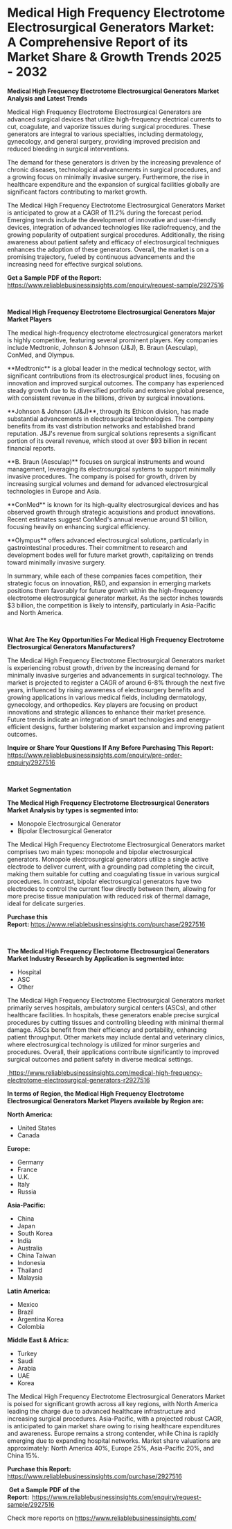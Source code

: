 <p><h1>Medical High Frequency Electrotome Electrosurgical Generators Market: A Comprehensive Report of its Market Share & Growth Trends 2025 - 2032</h1></p><p><strong>Medical High Frequency Electrotome Electrosurgical Generators Market Analysis and Latest Trends</strong></p>
<p><p>Medical High Frequency Electrotome Electrosurgical Generators are advanced surgical devices that utilize high-frequency electrical currents to cut, coagulate, and vaporize tissues during surgical procedures. These generators are integral to various specialties, including dermatology, gynecology, and general surgery, providing improved precision and reduced bleeding in surgical interventions.</p><p>The demand for these generators is driven by the increasing prevalence of chronic diseases, technological advancements in surgical procedures, and a growing focus on minimally invasive surgery. Furthermore, the rise in healthcare expenditure and the expansion of surgical facilities globally are significant factors contributing to market growth.</p><p>The Medical High Frequency Electrotome Electrosurgical Generators Market is anticipated to grow at a CAGR of 11.2% during the forecast period. Emerging trends include the development of innovative and user-friendly devices, integration of advanced technologies like radiofrequency, and the growing popularity of outpatient surgical procedures. Additionally, the rising awareness about patient safety and efficacy of electrosurgical techniques enhances the adoption of these generators. Overall, the market is on a promising trajectory, fueled by continuous advancements and the increasing need for effective surgical solutions.</p></p>
<p><strong>Get a Sample PDF of the Report:&nbsp;</strong> <a href="https://www.reliablebusinessinsights.com/enquiry/request-sample/2927516?utm_campaign=2289&utm_medium=2&utm_source=Github&utm_content=ia&utm_term=12032025&utm_id=medical-high-frequency-electrotome-electrosurgical-generators">https://www.reliablebusinessinsights.com/enquiry/request-sample/2927516</a></p>
<p>&nbsp;</p>
<p><strong>Medical High Frequency Electrotome Electrosurgical Generators Major Market Players</strong></p>
<p><p>The medical high-frequency electrotome electrosurgical generators market is highly competitive, featuring several prominent players. Key companies include Medtronic, Johnson & Johnson (J&J), B. Braun (Aesculap), ConMed, and Olympus.</p><p>**Medtronic** is a global leader in the medical technology sector, with significant contributions from its electrosurgical product lines, focusing on innovation and improved surgical outcomes. The company has experienced steady growth due to its diversified portfolio and extensive global presence, with consistent revenue in the billions, driven by surgical innovations.</p><p>**Johnson & Johnson (J&J)**, through its Ethicon division, has made substantial advancements in electrosurgical technologies. The company benefits from its vast distribution networks and established brand reputation. J&J's revenue from surgical solutions represents a significant portion of its overall revenue, which stood at over $93 billion in recent financial reports.</p><p>**B. Braun (Aesculap)** focuses on surgical instruments and wound management, leveraging its electrosurgical systems to support minimally invasive procedures. The company is poised for growth, driven by increasing surgical volumes and demand for advanced electrosurgical technologies in Europe and Asia.</p><p>**ConMed** is known for its high-quality electrosurgical devices and has observed growth through strategic acquisitions and product innovations. Recent estimates suggest ConMed's annual revenue around $1 billion, focusing heavily on enhancing surgical efficiency.</p><p>**Olympus** offers advanced electrosurgical solutions, particularly in gastrointestinal procedures. Their commitment to research and development bodes well for future market growth, capitalizing on trends toward minimally invasive surgery.</p><p>In summary, while each of these companies faces competition, their strategic focus on innovation, R&D, and expansion in emerging markets positions them favorably for future growth within the high-frequency electrotome electrosurgical generator market. As the sector inches towards $3 billion, the competition is likely to intensify, particularly in Asia-Pacific and North America.</p></p>
<p>&nbsp;</p>
<p><strong>What Are The Key Opportunities For Medical High Frequency Electrotome Electrosurgical Generators Manufacturers?</strong></p>
<p><p>The Medical High Frequency Electrotome Electrosurgical Generators market is experiencing robust growth, driven by the increasing demand for minimally invasive surgeries and advancements in surgical technology. The market is projected to register a CAGR of around 6-8% through the next five years, influenced by rising awareness of electrosurgery benefits and growing applications in various medical fields, including dermatology, gynecology, and orthopedics. Key players are focusing on product innovations and strategic alliances to enhance their market presence. Future trends indicate an integration of smart technologies and energy-efficient designs, further bolstering market expansion and improving patient outcomes.</p></p>
<p><strong>Inquire or Share Your Questions If Any Before Purchasing This Report:</strong> <a href="https://www.reliablebusinessinsights.com/enquiry/pre-order-enquiry/2927516?utm_campaign=2289&utm_medium=2&utm_source=Github&utm_content=ia&utm_term=12032025&utm_id=medical-high-frequency-electrotome-electrosurgical-generators">https://www.reliablebusinessinsights.com/enquiry/pre-order-enquiry/2927516</a></p>
<p>&nbsp;</p>
<p><strong>Market Segmentation</strong></p>
<p><strong>The Medical High Frequency Electrotome Electrosurgical Generators Market Analysis by types is segmented into:</strong></p>
<p><ul><li>Monopole Electrosurgical Generator</li><li>Bipolar Electrosurgical Generator</li></ul></p>
<p><p>The Medical High Frequency Electrotome Electrosurgical Generators market comprises two main types: monopole and bipolar electrosurgical generators. Monopole electrosurgical generators utilize a single active electrode to deliver current, with a grounding pad completing the circuit, making them suitable for cutting and coagulating tissue in various surgical procedures. In contrast, bipolar electrosurgical generators have two electrodes to control the current flow directly between them, allowing for more precise tissue manipulation with reduced risk of thermal damage, ideal for delicate surgeries.</p></p>
<p><strong>Purchase this Report:&nbsp;</strong><a href="https://www.reliablebusinessinsights.com/purchase/2927516?utm_campaign=2289&utm_medium=2&utm_source=Github&utm_content=ia&utm_term=12032025&utm_id=medical-high-frequency-electrotome-electrosurgical-generators">https://www.reliablebusinessinsights.com/purchase/2927516</a></p>
<p>&nbsp;</p>
<p><strong>The Medical High Frequency Electrotome Electrosurgical Generators Market Industry Research by Application is segmented into:</strong></p>
<p><ul><li>Hospital</li><li>ASC</li><li>Other</li></ul></p>
<p><p>The Medical High Frequency Electrotome Electrosurgical Generators market primarily serves hospitals, ambulatory surgical centers (ASCs), and other healthcare facilities. In hospitals, these generators enable precise surgical procedures by cutting tissues and controlling bleeding with minimal thermal damage. ASCs benefit from their efficiency and portability, enhancing patient throughput. Other markets may include dental and veterinary clinics, where electrosurgical technology is utilized for minor surgeries and procedures. Overall, their applications contribute significantly to improved surgical outcomes and patient safety in diverse medical settings.</p></p>
<p><a href="https://www.reliablebusinessinsights.com/medical-high-frequency-electrotome-electrosurgical-generators-r2927516?utm_campaign=2289&utm_medium=2&utm_source=Github&utm_content=ia&utm_term=12032025&utm_id=medical-high-frequency-electrotome-electrosurgical-generators">&nbsp;https://www.reliablebusinessinsights.com/medical-high-frequency-electrotome-electrosurgical-generators-r2927516</a></p>
<p><strong>In terms of Region, the Medical High Frequency Electrotome Electrosurgical Generators Market Players available by Region are:</strong></p>
<p>
    <p> <strong> North America: </strong>
        <ul>
            <li>United States</li>
            <li>Canada</li>
        </ul>
        </p> 
    <p> <strong> Europe: </strong>
        <ul>
            <li>Germany</li>
            <li>France</li>
            <li>U.K.</li>
            <li>Italy</li>
            <li>Russia</li>
        </ul>
        </p> 
    <p> <strong> Asia-Pacific: </strong>
        <ul>
            <li>China</li>
            <li>Japan</li>
            <li>South Korea</li>
            <li>India</li>
            <li>Australia</li>
            <li>China Taiwan</li>
            <li>Indonesia</li>
            <li>Thailand</li>
            <li>Malaysia</li>
        </ul>
        </p> 
    <p> <strong> Latin America: </strong>
        <ul>
            <li>Mexico</li>
            <li>Brazil</li>
            <li>Argentina Korea</li>
            <li>Colombia</li>
        </ul>
        </p> 
    <p> <strong> Middle East & Africa: </strong>
        <ul>
            <li>Turkey</li>
            <li>Saudi</li>
            <li>Arabia</li>
            <li>UAE</li>
            <li>Korea</li>
        </ul>
    </p>
    </p>
<p><p>The Medical High Frequency Electrotome Electrosurgical Generators Market is poised for significant growth across all key regions, with North America leading the charge due to advanced healthcare infrastructure and increasing surgical procedures. Asia-Pacific, with a projected robust CAGR, is anticipated to gain market share owing to rising healthcare expenditures and awareness. Europe remains a strong contender, while China is rapidly emerging due to expanding hospital networks. Market share valuations are approximately: North America 40%, Europe 25%, Asia-Pacific 20%, and China 15%.</p></p>
<p><strong>Purchase this Report: </strong><a href="https://www.reliablebusinessinsights.com/purchase/2927516?utm_campaign=2289&utm_medium=2&utm_source=Github&utm_content=ia&utm_term=12032025&utm_id=medical-high-frequency-electrotome-electrosurgical-generators">https://www.reliablebusinessinsights.com/purchase/2927516</a></p>
<p>&nbsp;<strong>Get a Sample PDF of the Report:&nbsp;&nbsp;</strong><a href="https://www.reliablebusinessinsights.com/enquiry/request-sample/2927516?utm_campaign=2289&utm_medium=2&utm_source=Github&utm_content=ia&utm_term=12032025&utm_id=medical-high-frequency-electrotome-electrosurgical-generators">https://www.reliablebusinessinsights.com/enquiry/request-sample/2927516</a></p>
<p><strong></strong></p>
<p>Check more reports on <a href="https://www.reliablebusinessinsights.com/?utm_campaign=2289&utm_medium=2&utm_source=Github&utm_content=ia&utm_term=12032025&utm_id=medical-high-frequency-electrotome-electrosurgical-generators">https://www.reliablebusinessinsights.com/</a></p>